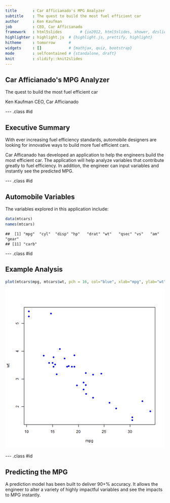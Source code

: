 ```yaml
---
title       : Car Afficianado's MPG Analyzer
subtitle    : The quest to build the most fuel efficient car
author      : Ken Kaufman
job         : CEO, Car Afficianado
framework   : html5slides        # {io2012, html5slides, shower, dzslides, ...}
highlighter : highlight.js  # {highlight.js, prettify, highlight}
hitheme     : tomorrow      # 
widgets     : []            # {mathjax, quiz, bootstrap}
mode        : selfcontained # {standalone, draft}
knit        : slidify::knit2slides
---
```


## Car Afficianado's MPG Analyzer

The quest to build the most fuel efficient car

Ken Kaufman
CEO, Car Afficianado

--- .class #id 

## Executive Summary

With ever increasing fuel efficiency standards, automobile designers are looking for innovative ways to build more fuel efficient cars.

Car Afficanado has developed an application to help the engineers build the most efficient car.  The application will help analyze variables that contribute greatly to fuel efficiency.  In addition, the engineer can input variables and instantly see the predicted MPG.

--- .class #id 

## Automobile Variables

The variables explored in this application include:


```r
data(mtcars)
names(mtcars)
```

```
##  [1] "mpg"  "cyl"  "disp" "hp"   "drat" "wt"   "qsec" "vs"   "am"   "gear"
## [11] "carb"
```

--- .class #id 

## Example Analysis


```r
plot(mtcars$mpg, mtcars$wt, pch = 16, col="blue", xlab="mpg", ylab="wt")
```

![plot of chunk unnamed-chunk-2](assets/fig/unnamed-chunk-2-1.png) 

--- .class #id 

## Predicting the MPG

A prediction model has been built to deliver 90+% accuracy.  It allows the engineer to alter a variety of highly impactful variables and see the impacts to MPG instantly.


